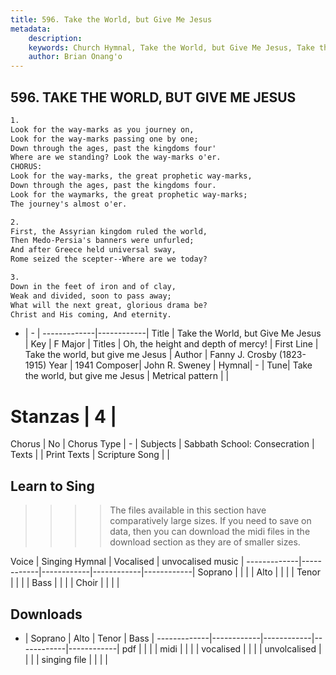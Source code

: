 ```yaml
---
title: 596. Take the World, but Give Me Jesus
metadata:
    description: 
    keywords: Church Hymnal, Take the World, but Give Me Jesus, Take the world, but give me Jesus , Oh, the height and depth of mercy!
    author: Brian Onang'o
---
```



## 596. TAKE THE WORLD, BUT GIVE ME JESUS

```txt
1.
Look for the way-marks as you journey on,
Look for the way-marks passing one by one;
Down through the ages, past the kingdoms four'
Where are we standing? Look the way-marks o'er.
CHORUS:
Look for the way-marks, the great prophetic way-marks,
Down through the ages, past the kingdoms four.
Look for the waymarks, the great prophetic way-marks;
The journey's almost o'er.

2.
First, the Assyrian kingdom ruled the world,
Then Medo-Persia's banners were unfurled;
And after Greece held universal sway,
Rome seized the scepter--Where are we today?

3.
Down in the feet of iron and of clay,
Weak and divided, soon to pass away;
What will the next great, glorious drama be?
Christ and His coming, And eternity.
```

- |   -  |
-------------|------------|
Title | Take the World, but Give Me Jesus |
Key | F Major |
Titles | Oh, the height and depth of mercy! |
First Line | Take the world, but give me Jesus  |
Author | Fanny J. Crosby (1823-1915)
Year | 1941
Composer| John R. Sweney |
Hymnal|  - |
Tune| Take the world, but give me Jesus |
Metrical pattern | |
# Stanzas | 4 |
Chorus | No |
Chorus Type | - |
Subjects | Sabbath School: Consecration |
Texts |  |
Print Texts | 
Scripture Song |  |
  
## Learn to Sing

>>>> The files available in this section have comparatively large sizes. If you need to save on data, then you can download the midi files in the download section as they are of smaller sizes.

Voice |  Singing Hymnal | Vocalised | unvocalised music |
-------------|------------|------------|------------|------------|
Soprano | | | |
Alto | | | |
Tenor | | | |
Bass | | | |
Choir | | | |

## Downloads

- |  Soprano | Alto | Tenor | Bass |
-------------|------------|------------|------------|------------|
pdf | | | |
midi | | | |
vocalised | | | |
unvolcalised | | | |
singing file | | | |
  